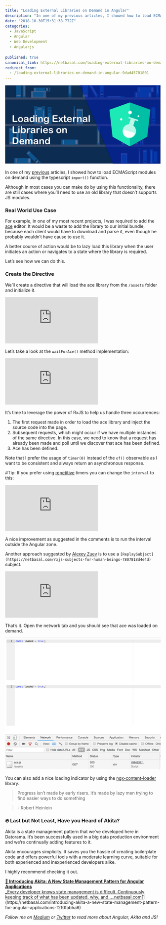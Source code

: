 ```yaml
---
title: "Loading External Libraries on Demand in Angular"
description: "In one of my previous articles, I showed how to load ECMAScript modules on demand using the typescript import() function. Although in most cases you can make do by using this functionality, there are…"
date: "2018-10-30T15:31:38.772Z"
categories: 
  - JavaScript
  - Angular
  - Web Development
  - Angularjs

published: true
canonical_link: https://netbasal.com/loading-external-libraries-on-demand-in-angular-9dad45701801
redirect_from:
  - /loading-external-libraries-on-demand-in-angular-9dad45701801
---
```


![](./asset-1.png)

In one of my [previous](https://netbasal.com/using-typescript-dynamic-imports-in-angular-d210547484dd) articles, I showed how to load ECMAScript modules on demand using the typescript `import()` function.

Although in most cases you can make do by using this functionality, there are still cases where you’ll need to use an old library that doesn’t supports JS modules.

### Real World Use Case

For example, in one of my most recent projects, I was required to add the [ace](https://ace.c9.io/) editor. It would be a waste to add the library to our initial bundle, because each client would have to download and parse it, even though he probably wouldn’t have cause to use it.

A better course of action would be to lazy load this library when the user initiates an action or navigates to a state where the library is required.

Let’s see how we can do this.

### Create the Directive

We’ll create a directive that will load the ace library from the `/assets` folder and initialize it.

<Embed src="https://gist.github.com/NetanelBasal/f5d87afc7b73d83f613010a09b8979ad.js" aspectRatio={0.357} caption="" />

Let’s take a look at the `waitForAce()` method implementation:

<Embed src="https://gist.github.com/NetanelBasal/56b2ad05e9d3a3efc6508a872046fcc2.js" aspectRatio={0.357} caption="" />

It’s time to leverage the power of RxJS to help us handle three occurrences:

1.  The first request made in order to load the ace library and inject the source code into the page.
2.  Subsequent requests, which might occur if we have multiple instances of the same directive. In this case, we need to know that a request has already been made and poll until we discover that ace has been defined.
3.  Ace has been defined.

Note that I prefer the usage of `timer(0)` instead of the `of()` observable as I want to be consistent and always return an asynchronous response.

#Tip: If you prefer using [repetitive](http://reallifejs.com/brainchunks/repeated-events-timeout-or-interval/) timers you can change the `interval` to this:

<Embed src="https://gist.github.com/NetanelBasal/6164280a4a8798b277c38498d8e0f977.js" aspectRatio={0.357} caption="" />

A nice improvement as suggested in the comments is to run the interval outside the Angular zone.

Another approach suggested by [Alexey Zuev](https://medium.com/@a.yurich.zuev) is to use a `[ReplaySubject](https://netbasal.com/rxjs-subjects-for-human-beings-7807818d4e4d)` subject.

<Embed src="https://gist.github.com/alexzuza/55f1c7567a0fede48403a5a791661bb7.js" aspectRatio={0.357} caption="" />

That’s it. Open the network tab and you should see that ace was loaded on demand.

![](./asset-2.png)

You can also add a nice loading indicator by using the [ngx-content-loader](https://github.com/NetanelBasal/ngx-content-loader) library.

> Progress isn’t made by early risers. It’s made by lazy men trying to find easier ways to do something

> \- Robert Heinlein

### 🔥 **Last but Not Least, Have you Heard of Akita?**

Akita is a state management pattern that we’ve developed here in Datorama. It’s been successfully used in a big data production environment and we’re continually adding features to it.

Akita encourages simplicity. It saves you the hassle of creating boilerplate code and offers powerful tools with a moderate learning curve, suitable for both experienced and inexperienced developers alike.

I highly recommend checking it out.

[**🚀 Introducing Akita: A New State Management Pattern for Angular Applications**  
_Every developer knows state management is difficult. Continuously keeping track of what has been updated, why, and…_netbasal.com](https://netbasal.com/introducing-akita-a-new-state-management-pattern-for-angular-applications-f2f0fab5a8 "https://netbasal.com/introducing-akita-a-new-state-management-pattern-for-angular-applications-f2f0fab5a8")[](https://netbasal.com/introducing-akita-a-new-state-management-pattern-for-angular-applications-f2f0fab5a8)

_Follow me on_ [_Medium_](https://medium.com/@NetanelBasal/) _or_ [_Twitter_](https://twitter.com/NetanelBasal) _to read more about Angular, Akita and JS!_
